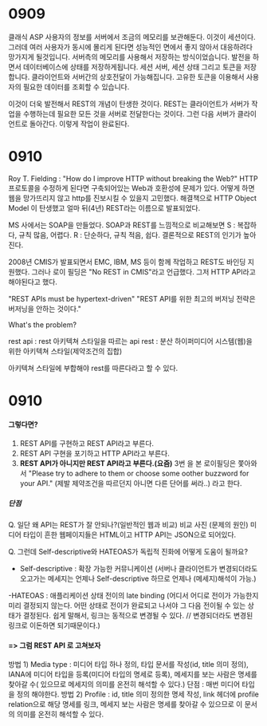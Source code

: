 # 0909
클래식 ASP
사용자의 정보를 서버에서 조금의 메모리를 보관해둔다. 이것이 세션이다. 그러데 여러 사용자가 동시에 몰리게 된다면 성능적인 면에서 좋지 않아서 대응하려다 망가지게 될것입니다. 서버측의 메모리를 사용해서  저장하는 방식이었습니다. 발전을 하면서 데이터베이스에 상태를 저장하게됩니다. 
세션 서버, 세션 상태 그리고 토큰을 저장합니다. 클라이언트와 서버간의 상호전달이 가능해집니다. 고유한 토큰을 이용해서 사용자의 필요한 데이터를 조회할 수 있습니다. 

이것이 더욱 발전해서 REST의 개념이 탄생한 것이다.
REST는 클라이언트가 서버가 작업을 수행하는데 필요한 모든 것을 서버로 전달한다는 것이다. 그런 다음 서버가 클라이언트로 돌아간다. 이렇게 작업이 완료된다.

# 0910

Roy T. Fielding : "How do I improve HTTP without breaking the Web?"
HTTP 프로토콜을 수정하게 된다면 구축되어있는 Web과 호환성에 문제가 있다. 어떻게 하면 웹을 망가뜨리지 않고 http를 진보시킬 수 있을지 고민했다. 해결책으로 HTTP Object Model 이 탄생했고 얼마 뒤(4년) REST라는 이름으로 발표되었다.

MS 사에서는 SOAP을 만들었다. 
SOAP과 REST를 느낌적으로 비교해보면
S : 복잡하다, 규칙 많음, 어렵다.
R : 단순하다, 규칙 적음, 쉽다. 
결론적으로 REST의 인기가 높아진다.

2008년 CMIS가 발표되면서 EMC, IBM, MS 등이 함께 작업하고 REST도 바인딩 지원했다. 그러나 로이 필딩은 "No REST in CMIS"라고 언급했다. 그저 HTTP API라고 해야된다고 했다.

"REST APIs must be hypertext-driven"
"REST API를 위한 최고의 버저닝 전략은 버저닝을 안하는 것이다."

What's the problem?

rest api : rest 아키텍쳐 스타일을 따르는 api
rest : 분산 하이퍼미디어 시스템(웹)을 위한 아키텍쳐 스타일(제약조건의 집합)

아키텍쳐 스타일에 부합해야 rest를 따른다라고 할 수 있다.

# 0910
#### 그렇다면?
1) REST API를 구현하고 REST API라고 부른다.
2) REST API 구현을 포기하고 HTTP API라고 부른다.
3) **REST API가 아니지만 REST API라고 부른다.(요즘)**
3번 을 본 로이필딩은 쫓아와서 "Please try to adhere to them or choose some oother buzzword for your API." (제발 제약조건을 따르던지 아니면 다른 단어를 써라..) 라고 한다.

##### 단점
Q. 일단 왜 API는 REST가 잘 안되나?(일반적인 웹과 비교)
비교 사진
(문제의 원인) 미디어 타입이 흔한 웹페이지들은 HTML이고 HTTP API는 JSON으로 되어있다.

Q. 그런데 Self-descriptive와 HATEOAS가 독립적 진화에 어떻게 도움이 될까요?
- Self-descriptive : 확장 가능한 커뮤니케이션 (서버나 클라이언트가 변경되더라도 오고가는 메세지는 언제나 Self-descriptive 하므로 언제나 (메세지)해석이 가능.)

-HATEOAS : 애플리케이션 상태 전이의 late binding (어디서 어디로 전이가 가능한지 미리 결정되지 않는다. 어떤 상태로 전이가 완료되고 나서야 그 다음 전이될 수 있는 상태가 결정된다. 쉽게 말해서, 링크는 동적으로 변경될 수 있다. // 변경되더라도 변경된 링크로 이돈하면 되기때문이다.)

#### => 그럼 REST API 로 고쳐보자
방법 1) Media type : 미디어 타입 하나 정의, 타입 문서를 작성(id, title 의미 정의), IANA에 미디어 타입을 등록(미디어 타입의 명세로 등록), 메세지를 보는 사람은 명세를 찾아갈 수( 있으므로 메세지의 의미를 온전히 해석할 수 있다.)
단점 : 매번 미디어 타입을 정의 해야한다.
방법 2) Profile : id, title 의미 정의한 명세 작성, link 헤더에 profile relation으로 해당 명세를 링크, 메세지 보는 사람은 명세를 찾아갈 수 있으므로 이 문서의 의미를 온전히 해석할 수 있다.